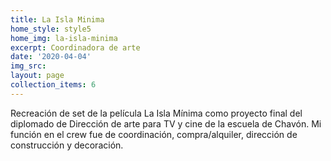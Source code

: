 ```yaml
---
title: La Isla Minima
home_style: style5
home_img: la-isla-minima
excerpt: Coordinadora de arte
date: '2020-04-04'
img_src: 
layout: page
collection_items: 6
---
```


Recreación de set de la película La Isla Mínima como proyecto final del diplomado de Dirección de arte para TV y cine de la escuela de Chavón. Mi función en el crew fue de coordinación, compra/alquiler, dirección de construcción y decoración.